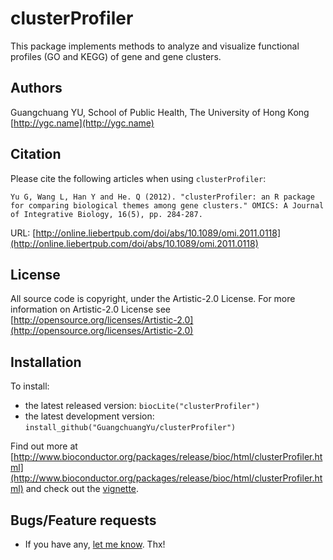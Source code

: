 #  clusterProfiler

This package implements methods to analyze and visualize functional profiles (GO and KEGG) of gene and gene clusters.

## Authors ##

Guangchuang YU, School of Public Health, The University of Hong Kong [http://ygc.name](http://ygc.name)

## Citation ##

Please cite the following articles when using `clusterProfiler`:

```
Yu G, Wang L, Han Y and He. Q (2012). "clusterProfiler: an R package for comparing biological themes among gene clusters." OMICS: A Journal of Integrative Biology, 16(5), pp. 284-287. 
```

URL: [http://online.liebertpub.com/doi/abs/10.1089/omi.2011.0118](http://online.liebertpub.com/doi/abs/10.1089/omi.2011.0118)

## License ##

All source code is copyright, under the Artistic-2.0 License.
For more information on Artistic-2.0 License see [http://opensource.org/licenses/Artistic-2.0](http://opensource.org/licenses/Artistic-2.0)

## Installation ##

To install:
 * the latest released version:
   `biocLite("clusterProfiler")`
 * the latest development version:
   `install_github("GuangchuangYu/clusterProfiler")`

Find out more at [http://www.bioconductor.org/packages/release/bioc/html/clusterProfiler.html](http://www.bioconductor.org/packages/release/bioc/html/clusterProfiler.html) and check out the [vignette](http://www.bioconductor.org/packages/release/bioc/vignettes/clusterProfiler/inst/doc/clusterProfiler.pdf).


## Bugs/Feature requests ##

 - If you have any, [let me know](https://github.com/GuangchuangYu/clusterProfiler/issues). Thx!


